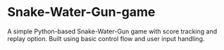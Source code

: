 # Snake-Water-Gun-game
A simple Python-based Snake-Water-Gun game with score tracking and replay option. Built using basic control flow and user input handling.
